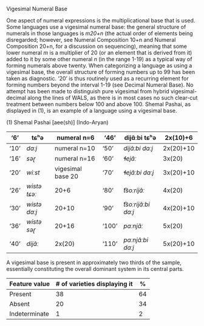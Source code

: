 Vigesimal Numeral Base

One aspect of numeral expressions is the multiplicational base that is
used. Some languages use a vigesimal numeral base: the general structure
of numerals in those languages is *m20+n* (the actual order of elements
being disregarded; however, see Numeral Composition 10+n and Numeral
Composition 20+n, for a discussion on sequencing), meaning that some
lower numeral *m* is a multiplier of 20 (or an element that is derived
from it) added to it by some other numeral *n* (in the range 1-19) as a
typical way of forming numerals above twenty. When categorizing a
language as using a vigesimal base, the overall structure of forming
numbers up to 99 has been taken as diagnostic. ‘20’ is thus routinely
used as a recurring element for forming numbers beyond the interval 1-19
(see Decimal Numeral Base). No attempt has been made to distinguish pure
vigesimal from hybrid vigesimal-decimal along the lines of WALS, as
there is in most cases no such clear-cut treatment between numbers below
100 and above 100. Shemal Pashai, as displayed in ‎(1), is an example of
a language using a vigesimal base.

(1) <span id="_Ref12343426" class="anchor"></span>Shemal Pashai
    \[aee(sh)\] (Indo-Aryan)

| ‘6’  | tɕʰə         | numeral n=6       | ‘46’  | dijɑ̃ːbi tɕʰə       | 2x(10)+6  |
|------|--------------|-------------------|-------|--------------------|-----------|
| ‘10’ | *daːj*       | numeral n=10      | ‘50’  | *dijɑ̃ːbi daːj*     | 2x(20)+10 |
| ‘16’ | *səɽ*        | numeral n=16      | ‘60’  | *ɬejɑ̃ː*            | 3x(20)    |
| ‘20’ | *wiːst*      | vigesimal base 20 | ‘70’  | *ɬejɑ̃ːbi daːj*     | 3x(20)+10 |
| ‘26’ | *wistə tɕəː* | 20+6              | ‘80’  | *t͡soːrijɑ̃ː*        | 4x(20)    |
| ‘30’ | *wistə daːj* | 20+10             | ‘90’  | *t͡soːrijɑ̃ːbi daːj* | 4x(20)+10 |
| ‘36’ | *wistə səɽ*  | 20+16             | ‘100’ | *paːnjɑ̃ː*          | 5x(20)    |
| ‘40’ | *dijɑ̃ː*      | 2x(20)            | ‘110’ | *paːnjɑ̃ːbi daːj*   | 5x(20)+10 |

A vigesimal base is present in approximately two thirds of the sample,
essentially constituting the overall dominant system in its central
parts.

| Feature value | \# of varieties displaying it | %   |
|---------------|-------------------------------|-----|
| Present       | 38                            | 64  |
| Absent        | 20                            | 34  |
| Indeterminate | 1                             | 2   |


